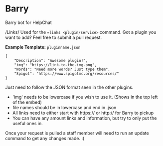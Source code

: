 # Barry
Barry bot for HelpChat

/Links/
Used for the `=links <plugin/service>` command.
Got a plugin you want to add? Feel free to submit a pull request.

**Example Template:**
`pluginname.json`
```
{
    "Description": "Awesome plugin!",
    "img": "https://link.to.the.img.png",
    "Words": "Need more words? Just type them",
    "Spigot": "https://www.spigotmc.org/resources/"
}
```

Just need to follow the JSON format seen in the other plugins.
  - 'img' needs to be lowercase if you wish to use it. (Shows in the top left of the embed)
  - file names should be in lowercase and end in .json
  - All links need to either start with https:// or http:// for Barry to pickup
  - You can have any amount links and information, but try to only put the useful ones in.
  
Once your request is pulled a staff member will need to run an update command to get any changes made. :)
